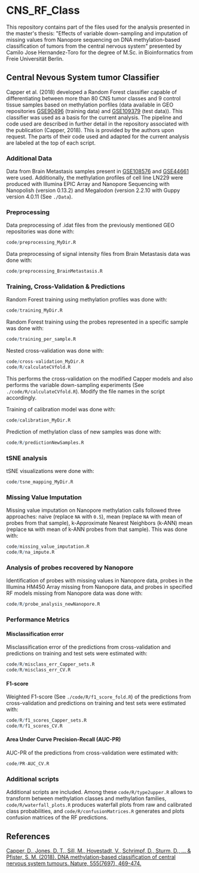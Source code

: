 # CNS_RF_Class
This repository contains part of the files used for the analysis presented in the master's thesis: "Effects of variable down-sampling and imputation of missing values from Nanopore sequencing on DNA methylation-based classification of tumors from the central nervous system" presented by Camilo Jose Hernandez-Toro for the degree of M.Sc. in Bioinformatics from Freie Universität Berlin.

## Central Nevous System tumor Classifier
Capper et al. (2018) developed a Random Forest classifier capable of differentiating between more than 80 CNS tumor classes and 9 control tissue samples based on methylation porfiles (data available in GEO repositories [GSE90496](https://www.ncbi.nlm.nih.gov/geo/query/acc.cgi?acc=GSE90496) (training data) and [GSE109379](https://www.ncbi.nlm.nih.gov/geo/query/acc.cgi?acc=GSE109379) (test data)). This classifier was used as a basis for the current analysis. The pipeline and code used are described in further detail in the repository associated with the publication (Capper, 2018). This is provided by the authors upon request. The parts of their code used and adapted for the current analysis are labeled at the top of each script.

### Additional Data

Data from Brain Metastasis samples present in [GSE108576](https://www.ncbi.nlm.nih.gov/geo/query/acc.cgi?acc=GSE108576) and [GSE44661](https://www.ncbi.nlm.nih.gov/geo/query/acc.cgi?acc=GSE44661) were used. Additionally, the methylation profiles of cell line LN229 were produced with Illumina EPIC Array and Nanopore Sequencing with Nanopolish (version 0.13.2) and Megalodon (version 2.2.10 with Guppy version 4.0.11 (See `./Data`).

### Preprocessing

Data preprocessing of .idat files from the previously mentioned GEO repositories was done with:

```r
code/preprocessing_MyDir.R
```
Data preprocessing of signal intensity files from Brain Metastasis data was done with:
```r
code/preprocessing_BrainMetastasis.R

```

### Training, Cross-Validation & Predictions

Random Forest training using methylation profiles was done with:

```r
code/training_MyDir.R
```
Random Forest training using the probes represented in a specific sample was done with:
```r
code/training_per_sample.R
```


Nested cross-validation was done with:

```r
code/cross-validation_MyDir.R
code/R/calculateCVfold.R
```
This performs the cross-validation on the modified Capper models and also performs the variable down-sampling experiments (See `./code/R/calculateCVfold.R`). Modify the file names in the script accordingly.

Training of calibration model was done with:

```r
code/calibration_MyDir.R
```

Prediction of methylation class of new samples was done with:

```r
code/R/predictionNewSamples.R
```

### tSNE analysis

tSNE visualizations were done with:

```r
code/tsne_mapping_MyDir.R
```

### Missing Value Imputation
Missing value imputation on Nanopore methylation calls followed three approaches: naive (replace `NA` with `0.5`), mean (replace `NA` with mean of probes from that sample), k-Approximate Nearest Neighbors (k-ANN) mean (replace `NA` with mean of k-ANN probes from that sample). This was done with:

```r
code/missing_value_imputation.R
code/R/na_impute.R
```

### Analysis of probes recovered by Nanopore
Identification of probes with missing values in Nanopore data, probes in the Illumina HM450 Array missing from Nanopore data, and probes in specified RF models missing from Nanopore data was done with:

```r
code/R/probe_analysis_newNanopore.R
```

### Performance Metrics

#### Misclassification error
Misclassification error of the predictions from cross-validation and predictions on training and test sets were estimated with:

```r
code/R/misclass_err_Capper_sets.R
code/R/misclass_err_CV.R
```

#### F1-score
Weighted F1-score (See `./code/R/f1_score_fold.R`) of the predictions from cross-validation and predictions on training and test sets were estimated with:

```r
code/R/f1_scores_Capper_sets.R
code/R/f1_scores_CV.R
```

#### Area Under Curve Precision-Recall (AUC-PR)
AUC-PR of the predictions from cross-validation were estimated with:
```r
code/PR-AUC_CV.R
```

### Additional scripts
Additional scripts are included. Among these `code/R/type2upper.R` allows to transform between methylation classes and methylation families, `code/R/waterfall_plots.R` produces waterfall plots from raw and calibrated class probabilities, and `code/R/confusionMatrices.R` generates and plots confusion matrices of the RF predictions.

## References
[Capper, D., Jones, D. T., Sill, M., Hovestadt, V., Schrimpf, D., Sturm, D., ... & Pfister, S. M. (2018). DNA methylation-based classification of central nervous system tumours. Nature, 555(7697), 469-474.](https://www.nature.com/articles/nature26000)
